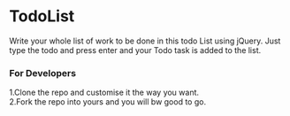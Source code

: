 # TodoList
Write your whole list of work to be done in this todo List using jQuery. Just type the todo and press enter and your Todo task is added to the list.

<h3>For Developers </h3>
1.Clone the repo and customise it the way you want.<br>
2.Fork the repo into yours and you will bw good to go.
